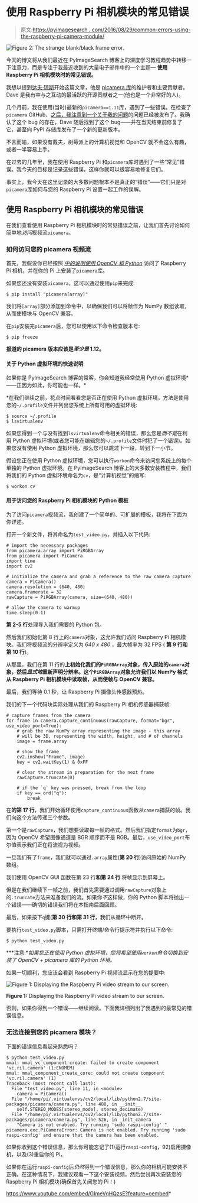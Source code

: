 # 使用 Raspberry Pi 相机模块的常见错误

> 原文:[https://pyimagesearch . com/2016/08/29/common-errors-using-the-raspberry-pi-camera-module/](https://pyimagesearch.com/2016/08/29/common-errors-using-the-raspberry-pi-camera-module/)

![Figure 2: The strange blank/black frame error.](../Images/cedbe9bfe6138ee9d013c36200f2d0d6.png)

今天的博文将从我们最近在 PyImageSearch 博客上的深度学习教程趋势中转移一下注意力，而是专注于我最近收到的大量电子邮件中的一个主题— **使用 Raspberry Pi 相机模块时的常见错误。**

我想以提到[达夫·琼斯](https://github.com/waveform80)开始这篇文章，他是 [picamera 库](https://github.com/waveform80/picamera)的维护者和主要贡献者。Dave 是我有幸与之互动的最活跃的开源贡献者之一(他也是一个非常好的人)。

几个月前，我在使用(当时)最新的`picamera==1.11`库，遇到了一些错误。在检查了`picamera` GitHub、[之后，我注意到一个关于我的问题](https://github.com/waveform80/picamera/issues/297)的问题已经被发布了。我确认了这个 bug 的存在，Dave 随后找到了这个 bug——并在当天结束前修复了它，甚至向 PyPI 存储库发布了一个新的更新版本。

不言而喻，如果没有戴夫，树莓派上的计算机视觉和 OpenCV 就不会这么有趣，或者一半容易上手。

在过去的几年里，我在使用 Raspberry Pi 和`picamera`库时遇到了一些“常见”错误。我今天的目标是记录这些错误，这样你就可以很容易地修复它们。

事实上，我今天在这里记录的大多数问题根本不是真正的“错误”——它们只是对`picamera`库如何与您的 Raspberry Pi 设置一起工作的误解。

## 使用 Raspberry Pi 相机模块的常见错误

在我们查看使用 Raspberry Pi 相机模块时的常见错误之前，让我们首先讨论如何简单地*访问*视频流`picamera`。

### 如何访问您的 picamera 视频流

首先，我假设你已经按照 *[中的说明使用 OpenCV 和 Python](https://pyimagesearch.com/2015/03/30/accessing-the-raspberry-pi-camera-with-opencv-and-python/)* 访问了 Raspberry Pi 相机，并在你的 Pi 上安装了`picamera`库。

如果您还没有安装`picamera`，这可以通过使用`pip`来完成:

```
$ pip install "picamera[array]"

```

我们将`[array]`部分添加到命令中，以确保我们可以将帧作为 NumPy 数组读取，从而使模块与 OpenCV 兼容。

在`pip`安装完`picamera`后，您可以使用以下命令检查版本号:

```
$ pip freeze

```

**报道的 picamera 版本应该是*至少是* 1.12。**

#### 关于 Python 虚拟环境的快速说明

如果你是 PyImageSearch 博客的常客，你会知道我经常使用 Python 虚拟环境*——正因为如此，你可能也一样。*

 *在我们继续之前，花点时间看看您是否正在使用 Python 虚拟环境，方法是使用您的`~/.profile`文件并列出您系统上所有可用的虚拟环境:

```
$ source ~/.profile
$ lsvirtualenv

```

如果您得到一个与没有找到`lsvirtualenv`命令相关的错误，那么您是*而不是*在利用 Python 虚拟环境(或者您可能在编辑您的`~/.profile`文件时犯了一个错误)。如果您没有使用 Python 虚拟环境，那么您可以跳过下一段，转到下一小节。

假设您正在使用 Python 虚拟环境，您可以执行`workon`命令来访问您系统上的每个单独的 Python 虚拟环境。在 PyImageSearch 博客上的大多数安装教程中，我们将我们的 Python 虚拟环境命名为`cv`，是“计算机视觉”的缩写:

```
$ workon cv

```

#### 用于访问您的 Raspberry Pi 相机模块的 Python 模板

为了访问`picamera`视频流，我创建了一个简单的、可扩展的模板，我将在下面为你详述。

打开一个新文件，将其命名为`test_video.py`，并插入以下代码:

```
# import the necessary packages
from picamera.array import PiRGBArray
from picamera import PiCamera
import time
import cv2

# initialize the camera and grab a reference to the raw camera capture
camera = PiCamera()
camera.resolution = (640, 480)
camera.framerate = 32
rawCapture = PiRGBArray(camera, size=(640, 480))

# allow the camera to warmup
time.sleep(0.1)

```

**第 2-5 行**处理导入我们需要的 Python 包。

然后我们初始化第 8 行上的`camera`对象，这允许我们访问 Raspberry Pi 相机模块。我们将视频流的分辨率定义为 *640 x 480* ，最大帧率为 32 FPS ( **第 9 行和第 10 行**)。

从那里，我们在第 11 行的**上初始化我们的`PiRGBArray`对象，传入原始的`camera`对象，然后*显式地*重新声明分辨率。这个`PiRGBArray`对象允许我们以 NumPy 格式从 Raspberry Pi 相机模块中读取帧，从而使帧与 OpenCV 兼容。**

最后，我们等待 0.1 秒，让 Raspberry Pi 摄像头传感器预热。

我们的下一个代码块实际处理从我们的 Raspberry Pi 相机传感器捕获帧:

```
# capture frames from the camera
for frame in camera.capture_continuous(rawCapture, format="bgr", use_video_port=True):
	# grab the raw NumPy array representing the image - this array
	# will be 3D, representing the width, height, and # of channels
	image = frame.array

	# show the frame
	cv2.imshow("Frame", image)
	key = cv2.waitKey(1) & 0xFF

	# clear the stream in preparation for the next frame
	rawCapture.truncate(0)

	# if the `q` key was pressed, break from the loop
	if key == ord("q"):
		break

```

在**的第 17 行**，我们开始循环使用`capture_continuous`函数从`camera`捕获的帧。我们向这个方法传递三个参数。

第一个是`rawCapture`，我们想要读取每一帧的格式。然后我们指定`format`为`bgr`，因为 OpenCV 希望图像通道是 BGR 顺序而不是 RGB。最后，`use_video_port`布尔值表示我们正在将流视为视频。

一旦我们有了`frame`，我们就可以通过`.array`属性(**第 20 行**)访问原始的 NumPy 数组。

我们使用 OpenCV GUI 函数在第 23 行**和第 24 行** 将帧显示到屏幕上。

但是在我们继续下一帧之前，我们首先需要通过调用`rawCapture`对象上的`.truncate`方法来准备我们的流。如果你*不*这样做，你的 Python 脚本将抛出一个错误——确切的错误我们将在本指南后面回顾。

最后，如果按下`q`键(**第 30 行和第 31 行**，我们从循环中断开。

要执行`test_video.py`脚本，只需打开终端/命令行提示符并执行以下命令:

```
$ python test_video.py

```

***注意:**如果您正在使用 Python 虚拟环境，您将希望使用`workon`命令切换到安装了 OpenCV + picamera 库的 Python 环境。*

如果一切顺利，您应该会看到 Raspberry Pi 视频流显示在您的提要中:

![Figure 1: Displaying the Raspberry Pi video stream to our screen.](../Images/d6db680b6f74a07b589f50046970f9b4.png)

**Figure 1:** Displaying the Raspberry Pi video stream to our screen.

否则，如果你得到一个错误——继续阅读。下面我详细列出了我遇到的最常见的错误信息。

### 无法连接到您的 picamera 模块？

下面的错误信息看起来熟悉吗？

```
$ python test_video.py 
mmal: mmal_vc_component_create: failed to create component 'vc.ril.camera' (1:ENOMEM)
mmal: mmal_component_create_core: could not create component 'vc.ril.camera' (1)
Traceback (most recent call last):
  File "test_video.py", line 11, in <module>
    camera = PiCamera()
  File "/home/pi/.virtualenvs/cv2/local/lib/python2.7/site-packages/picamera/camera.py", line 488, in __init__
    self.STEREO_MODES[stereo_mode], stereo_decimate)
  File "/home/pi/.virtualenvs/cv2/local/lib/python2.7/site-packages/picamera/camera.py", line 526, in _init_camera
    "Camera is not enabled. Try running 'sudo raspi-config' "
picamera.exc.PiCameraError: Camera is not enabled. Try running 'sudo raspi-config' and ensure that the camera has been enabled.

```

如果你收到这个错误信息，那么你可能忘记了(1)运行`raspi-config`，92)启用摄像机，以及(3)重启你的 Pi。

如果你在运行`raspi-config`后*仍然*得到一个错误信息，那么你的相机可能安装不正确。在这种情况下，我建议观看一下这个安装视频，然后尝试再次安装您的 Raspberry Pi 相机模块(确保首先关闭您的 Pi！)

<https://www.youtube.com/embed/GImeVqHQzsE?feature=oembed>*